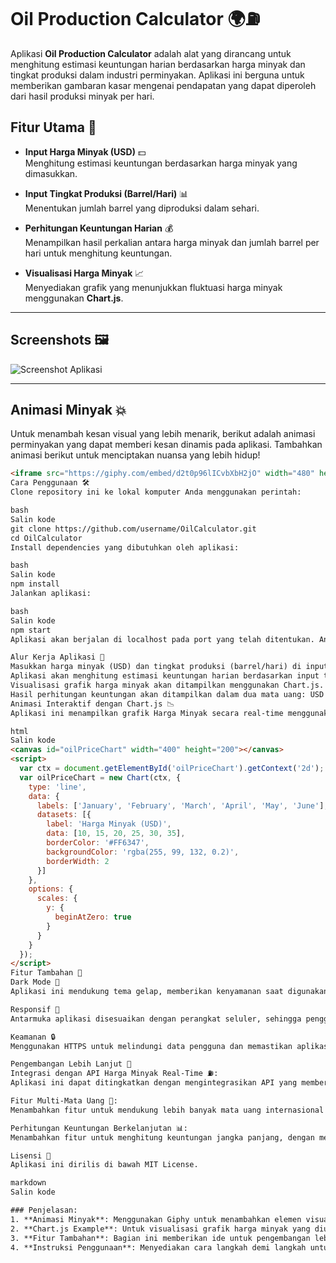 # **Oil Production Calculator** 🌍⛽

Aplikasi **Oil Production Calculator** adalah alat yang dirancang untuk menghitung estimasi keuntungan harian berdasarkan harga minyak dan tingkat produksi dalam industri perminyakan. Aplikasi ini berguna untuk memberikan gambaran kasar mengenai pendapatan yang dapat diperoleh dari hasil produksi minyak per hari.

## **Fitur Utama** 🚀

- **Input Harga Minyak (USD)** 💵  
  Menghitung estimasi keuntungan berdasarkan harga minyak yang dimasukkan.
  
- **Input Tingkat Produksi (Barrel/Hari)** 📊  
  Menentukan jumlah barrel yang diproduksi dalam sehari.
  
- **Perhitungan Keuntungan Harian** 💰  
  Menampilkan hasil perkalian antara harga minyak dan jumlah barrel per hari untuk menghitung keuntungan.

- **Visualisasi Harga Minyak** 📈  
  Menyediakan grafik yang menunjukkan fluktuasi harga minyak menggunakan **Chart.js**.

---

## **Screenshots** 🖼️

![Screenshot Aplikasi](https://via.placeholder.com/800x400.png?text=Oil+Production+Calculator)

---

## **Animasi Minyak** 💥

Untuk menambah kesan visual yang lebih menarik, berikut adalah animasi perminyakan yang dapat memberi kesan dinamis pada aplikasi. Tambahkan animasi berikut untuk menciptakan nuansa yang lebih hidup!

```html
<iframe src="https://giphy.com/embed/d2t0p96lICvbXbH2jO" width="480" height="270" frameBorder="0" class="giphy-embed" allowFullScreen></iframe><p><a href="https://giphy.com/gifs/oil-rig-d2t0p96lICvbXbH2jO">via GIPHY</a></p>
Cara Penggunaan 🛠️
Clone repository ini ke lokal komputer Anda menggunakan perintah:

bash
Salin kode
git clone https://github.com/username/OilCalculator.git
cd OilCalculator
Install dependencies yang dibutuhkan oleh aplikasi:

bash
Salin kode
npm install
Jalankan aplikasi:

bash
Salin kode
npm start
Aplikasi akan berjalan di localhost pada port yang telah ditentukan. Anda dapat membuka aplikasi melalui browser di alamat http://localhost:3000.

Alur Kerja Aplikasi 🔄
Masukkan harga minyak (USD) dan tingkat produksi (barrel/hari) di input form.
Aplikasi akan menghitung estimasi keuntungan harian berdasarkan input tersebut.
Visualisasi grafik harga minyak akan ditampilkan menggunakan Chart.js.
Hasil perhitungan keuntungan akan ditampilkan dalam dua mata uang: USD dan IDR.
Animasi Interaktif dengan Chart.js 📉
Aplikasi ini menampilkan grafik Harga Minyak secara real-time menggunakan Chart.js. Grafik ini memungkinkan pengguna untuk melihat fluktuasi harga minyak sepanjang waktu.

html
Salin kode
<canvas id="oilPriceChart" width="400" height="200"></canvas>
<script>
  var ctx = document.getElementById('oilPriceChart').getContext('2d');
  var oilPriceChart = new Chart(ctx, {
    type: 'line',
    data: {
      labels: ['January', 'February', 'March', 'April', 'May', 'June'],
      datasets: [{
        label: 'Harga Minyak (USD)',
        data: [10, 15, 20, 25, 30, 35],
        borderColor: '#FF6347',
        backgroundColor: 'rgba(255, 99, 132, 0.2)',
        borderWidth: 2
      }]
    },
    options: {
      scales: {
        y: {
          beginAtZero: true
        }
      }
    }
  });
</script>
Fitur Tambahan 🎨
Dark Mode 🌙
Aplikasi ini mendukung tema gelap, memberikan kenyamanan saat digunakan di malam hari.

Responsif 📱
Antarmuka aplikasi disesuaikan dengan perangkat seluler, sehingga pengguna dapat mengaksesnya dengan mudah di berbagai platform.

Keamanan 🔒
Menggunakan HTTPS untuk melindungi data pengguna dan memastikan aplikasi berjalan dengan aman.

Pengembangan Lebih Lanjut 🚧
Integrasi dengan API Harga Minyak Real-Time ⛽:
Aplikasi ini dapat ditingkatkan dengan mengintegrasikan API yang memberikan data harga minyak secara real-time untuk memperbarui grafik secara otomatis.

Fitur Multi-Mata Uang 💱:
Menambahkan fitur untuk mendukung lebih banyak mata uang internasional selain USD dan IDR.

Perhitungan Keuntungan Berkelanjutan 📊:
Menambahkan fitur untuk menghitung keuntungan jangka panjang, dengan mempertimbangkan variabel lain seperti biaya operasional, pajak, dan fluktuasi harga minyak.

Lisensi 📜
Aplikasi ini dirilis di bawah MIT License.

markdown
Salin kode

### Penjelasan:
1. **Animasi Minyak**: Menggunakan Giphy untuk menambahkan elemen visual animasi yang berkaitan dengan perminyakan. Anda dapat menambahkan animasi lainnya dengan menyalin kode tersebut.
2. **Chart.js Example**: Untuk visualisasi grafik harga minyak yang diubah secara real-time, Anda dapat menambahkan dan memodifikasi kode **Chart.js** sesuai data yang relevan.
3. **Fitur Tambahan**: Bagian ini memberikan ide untuk pengembangan lebih lanjut seperti dark mode, responsif, dan peningkatan keamanan.
4. **Instruksi Penggunaan**: Menyediakan cara langkah demi langkah untuk menginstal dan menjalankan aplikasi.
